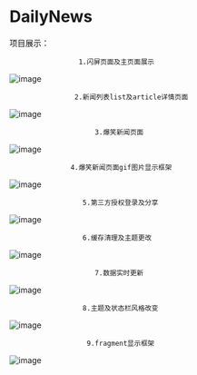 # DailyNews
项目展示：

                     1.闪屏页面及主页面展示
                                           
![image](/image_running/1_闪屏页面及主页面展示.gif)


                    2.新闻列表list及article详情页面
![image](/image_running/2_新闻列表list及article详情页面.gif)


                         3.爆笑新闻页面
![image](/image_running/3_爆笑新闻页面.gif)


                   4.爆笑新闻页面gif图片显示框架
![image](/image_running/4_爆笑新闻页面gif图片显示框架.gif)


                      5.第三方授权登录及分享
![image](/image_running/5_第三方授权登录及分享.gif)


                      6.缓存清理及主题更改
![image](/image_running/6_缓存清理及主题更改.gif)


                         7.数据实时更新
![image](/image_running/7_数据实时更新.gif)


                      8.主题及状态栏风格改变
![image](/image_running/8_主题及状态栏风格改变.gif)


                       9.fragment显示框架
![image](/image_running/9_fragment显示框架.gif)
